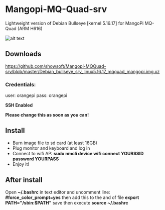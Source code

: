 # Mangopi-MQ-Quad-srv
Lightweight version of Debian Bullseye [kernel 5.16.17] for MangoPi MQ-Quad (ARM H616)

![alt text](https://mangopi.org/_media/img_0406_2048.jpg?w=800&tok=561923)

## Downloads
<https://github.com/showsoft/Mangopi-MQQuad-srv/blob/master/Debian_bullseye_srv_linux5.16.17_mqquad_mangopi.img.xz>

### Credentials:
user: orangepi
pass: orangepi

**SSH Enabled**  

**Please change this as soon as you can!**

## Install
- Burn image file to sd card (at least 16GB)
- Plug monitor and keyboard and log in
- Connect to wifi AP: **sudo nmcli device wifi connect YOURSSID password YOURPASS**
- Enjoy it!

## After install
Open **~/.bashrc** in text editor and uncomment line:
**#force_color_prompt=yes**
then add this to the and of file
**export PATH="/sbin:$PATH"**
save then execute **source ~/.bashrc**
